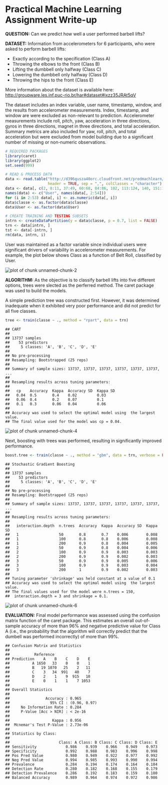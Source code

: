 Practical Machine Learning Assignment Write-up
========================================================

**QUESTION:** Can we predict how well a user performed barbell lifts?

**DATASET:** Information from accelerometers for 6 participants, who were asked to perform barbell lifts:
* Exactly according to the specification (Class A)
* Throwing the elbows to the front (Class B)
* Lifting the dumbbell only halfway (Class C)
* Lowering the dumbbell only halfway (Class D) 
* Throwing the hips to the front (Class E)

More information about the dataset is available here:
http://groupware.les.inf.puc-rio.br/har#dataset#ixzz35JRAt5qV

The dataset includes an index variable, user name, timestamp, window, and the results from accelerometer measurements. Index, timestamp, and window are were excluded as non-relevant to prediction. Accelerometer measurements include roll, pitch, yaw, acceleration in three directions, gyros in three directions, magnet in three directions, and total acceleration. Summary metrics are also included for yaw, roll, pitch, and total acceleration but were excluded from model building due to a significant number of missing or non-numeric observations.


```r
# REQUIRED PACKAGES
library(caret)
library(ggplot2)
set.seed(999)

# READ & PROCESS DATA
data <- read.table("http://d396qusza40orc.cloudfront.net/predmachlearn/pml-training.csv",
                   header = TRUE, sep = ",", colClasses = "character")
data <- data[, c(2, 8:11, 37:49, 60:68, 84:86, 102, 113:124, 140, 151:160)]
names(data) <- c("User", names(data[, 2:54]))
for (i in 2:53) data[, i] <- as.numeric(data[, i])
data$classe <- as.factor(data$classe)
data$User <- as.factor(data$User)

# CREATE TRAINING AND TESTING SUBSETS
intrn <- createDataPartition(y = data$classe, p = 0.7, list = FALSE)
trn <- data[intrn, ]
tst <- data[-intrn, ]
rm(data, intrn, i)
```

User was maintained as a factor variable since individual users were significant drivers of variability in accelerometer measurements. For example, the plot below shows Class as a function of Belt Roll, classified by User.

![plot of chunk unnamed-chunk-2](figure/unnamed-chunk-2.png) 

**ALGORITHM:** As the objective is to classify barbell lifts into five different options, trees were slected as the perferred method. The caret package was used to build the models.

A simple prediction tree was constructed first. However, it was determined inadequate when it exhibited very poor performance and did not predict for all five classes.


```r
tree <- train(classe ~ ., method = "rpart", data = trn)
```


```
## CART 
## 
## 13737 samples
##    53 predictors
##     5 classes: 'A', 'B', 'C', 'D', 'E' 
## 
## No pre-processing
## Resampling: Bootstrapped (25 reps) 
## 
## Summary of sample sizes: 13737, 13737, 13737, 13737, 13737, 13737, ... 
## 
## Resampling results across tuning parameters:
## 
##   cp    Accuracy  Kappa  Accuracy SD  Kappa SD
##   0.04  0.5       0.4    0.02         0.03    
##   0.06  0.4       0.2    0.07         0.1     
##   0.1   0.3       0.06   0.04         0.06    
## 
## Accuracy was used to select the optimal model using  the largest value.
## The final value used for the model was cp = 0.04.
```

![plot of chunk unnamed-chunk-4](figure/unnamed-chunk-4.png) 

Next, boosting with trees was performed, resulting in significantly improved performance.


```r
boost.tree <- train(classe ~ ., method = "gbm", data = trn, verbose = FALSE)
```


```
## Stochastic Gradient Boosting 
## 
## 13737 samples
##    53 predictors
##     5 classes: 'A', 'B', 'C', 'D', 'E' 
## 
## No pre-processing
## Resampling: Bootstrapped (25 reps) 
## 
## Summary of sample sizes: 13737, 13737, 13737, 13737, 13737, 13737, ... 
## 
## Resampling results across tuning parameters:
## 
##   interaction.depth  n.trees  Accuracy  Kappa  Accuracy SD  Kappa SD
##   1                  50       0.8       0.7    0.006        0.008   
##   1                  100      0.8       0.8    0.006        0.008   
##   1                  200      0.9       0.8    0.004        0.005   
##   2                  50       0.9       0.8    0.004        0.006   
##   2                  100      0.9       0.9    0.003        0.003   
##   2                  200      0.9       0.9    0.002        0.003   
##   3                  50       0.9       0.9    0.005        0.006   
##   3                  100      0.9       0.9    0.003        0.004   
##   3                  200      1         0.9    0.002        0.003   
## 
## Tuning parameter 'shrinkage' was held constant at a value of 0.1
## Accuracy was used to select the optimal model using  the largest value.
## The final values used for the model were n.trees = 150,
##  interaction.depth = 3 and shrinkage = 0.1.
```

![plot of chunk unnamed-chunk-6](figure/unnamed-chunk-6.png) 

**EVALUATION:** Final model performance was assessed using the confusion matrix function of the caret package. This estimates an overall out-of-sample accuracy of more than 96% and negative predictive value for Class A (i.e., the probability that the algorithm will correctly predict that the dumbell was performed incorrectly) of more than 99%.


```
## Confusion Matrix and Statistics
## 
##           Reference
## Prediction    A    B    C    D    E
##          A 1650   33    0    0    1
##          B   19 1070   25    2   11
##          C    3   34  991   40    7
##          D    2    1    9  915   10
##          E    0    1    1    7 1053
## 
## Overall Statistics
##                                       
##                Accuracy : 0.965       
##                  95% CI : (0.96, 0.97)
##     No Information Rate : 0.284       
##     P-Value [Acc > NIR] : < 2e-16     
##                                       
##                   Kappa : 0.956       
##  Mcnemar's Test P-Value : 2.73e-06    
## 
## Statistics by Class:
## 
##                      Class: A Class: B Class: C Class: D Class: E
## Sensitivity             0.986    0.939    0.966    0.949    0.973
## Specificity             0.992    0.988    0.983    0.996    0.998
## Pos Pred Value          0.980    0.949    0.922    0.977    0.992
## Neg Pred Value          0.994    0.985    0.993    0.990    0.994
## Prevalence              0.284    0.194    0.174    0.164    0.184
## Detection Rate          0.280    0.182    0.168    0.155    0.179
## Detection Prevalence    0.286    0.192    0.183    0.159    0.180
## Balanced Accuracy       0.989    0.964    0.974    0.972    0.986
```
